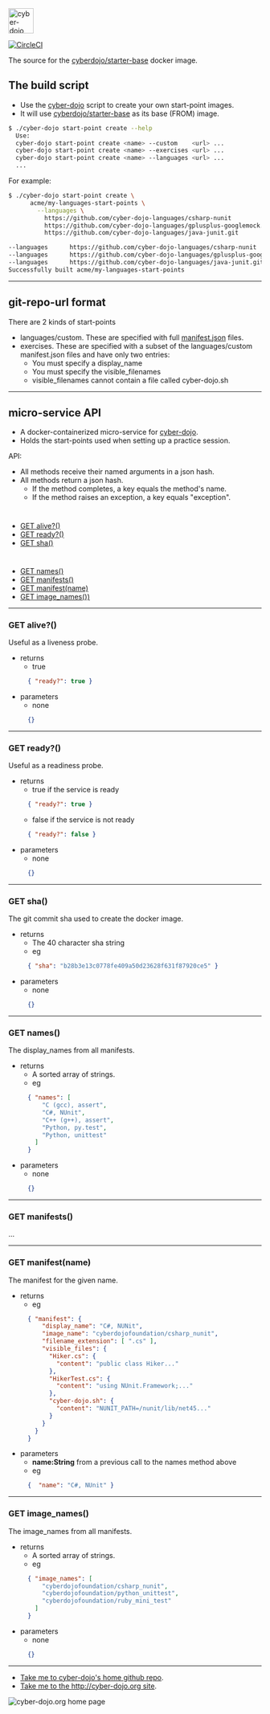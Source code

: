 
<img src="https://raw.githubusercontent.com/cyber-dojo/nginx/master/images/home_page_logo.png" alt="cyber-dojo yin/yang logo" width="50px" height="50px"/>

[![CircleCI](https://circleci.com/gh/cyber-dojo/starter-base.svg?style=svg)](https://circleci.com/gh/cyber-dojo/starter-base)

The source for the [cyberdojo/starter-base](https://hub.docker.com/r/cyberdojo/starter-base) docker image.

## The build script
* Use the [cyber-dojo](https://github.com/cyber-dojo/commander/blob/master/cyber-dojo)
script to create your own start-point images.
* It will use [cyberdojo/starter-base](https://hub.docker.com/r/cyberdojo/starter-base) as its base (FROM) image.

```bash
$ ./cyber-dojo start-point create --help
  Use:
  cyber-dojo start-point create <name> --custom    <url> ...
  cyber-dojo start-point create <name> --exercises <url> ...
  cyber-dojo start-point create <name> --languages <url> ...
  ...
```
For example:
```bash
$ ./cyber-dojo start-point create \
      acme/my-languages-start-points \
        --languages \
          https://github.com/cyber-dojo-languages/csharp-nunit             \
          https://github.com/cyber-dojo-languages/gplusplus-googlemock.git \
          https://github.com/cyber-dojo-languages/java-junit.git

--languages      https://github.com/cyber-dojo-languages/csharp-nunit
--languages      https://github.com/cyber-dojo-languages/gplusplus-googlemock.git
--languages      https://github.com/cyber-dojo-languages/java-junit.git
Successfully built acme/my-languages-start-points
```

- - - -

## git-repo-url format
There are 2 kinds of start-points
- languages/custom. These are specified with full [manifest.json](https://blog.cyber-dojo.org/2016/08/cyber-dojo-start-points-manifestjson.html) files.
- exercises. These are specified with a subset of the languages/custom manifest.json files and have only two entries:
  - You must specify a display_name
  - You must specify the visible_filenames
  - visible_filenames cannot contain a file called cyber-dojo.sh

- - - -

## micro-service API
- A docker-containerized micro-service for [cyber-dojo](http://cyber-dojo.org).
- Holds the start-points used when setting up a practice session.

API:
  * All methods receive their named arguments in a json hash.
  * All methods return a json hash.
    * If the method completes, a key equals the method's name.
    * If the method raises an exception, a key equals "exception".

#
- [GET alive?()](#get-alive)
- [GET ready?()](#get-ready)
- [GET sha()](#get-sha)
#
- [GET names()](#get-names)
- [GET manifests()](#get-manifests)
- [GET manifest(name)](#get-manifestname)
- [GET image_names())](#get-imagenames)

- - - -
### GET alive?()
Useful as a liveness probe.
- returns
  * true
  ```json
    { "ready?": true }
  ```
- parameters
  * none
  ```json
    {}
  ```

- - - -
### GET ready?()
Useful as a readiness probe.
- returns
  * true if the service is ready
  ```json
    { "ready?": true }
  ```  
  * false if the service is not ready
  ```json
    { "ready?": false }
  ```
- parameters
  * none
  ```json
    {}
  ```

- - - -
### GET sha()
The git commit sha used to create the docker image.
- returns
  * The 40 character sha string
  * eg
  ```json
    { "sha": "b28b3e13c0778fe409a50d23628f631f87920ce5" }
  ```
- parameters
  * none
  ```json
    {}
  ```

- - - -
### GET names()
The display_names from all manifests.
- returns
  * A sorted array of strings.
  * eg
  ```json
    { "names": [
        "C (gcc), assert",
        "C#, NUnit",
        "C++ (g++), assert",
        "Python, py.test",
        "Python, unittest"
      ]
    }
  ```
- parameters
  * none
  ```json
    {}
  ```

- - - -
### GET manifests()
...

- - - -
### GET manifest(name)
The manifest for the given name.
- returns
  * eg
  ```json
    { "manifest": {
        "display_name": "C#, NUNit",
        "image_name": "cyberdojofoundation/csharp_nunit",
        "filename_extension": [ ".cs" ],
        "visible_files": {
          "Hiker.cs": {               
            "content": "public class Hiker..."
          },
          "HikerTest.cs": {
            "content": "using NUnit.Framework;..."
          },
          "cyber-dojo.sh": {
            "content": "NUNIT_PATH=/nunit/lib/net45..."
          }
        }
      }
    }
  ```
- parameters
  * **name:String** from a previous call to the names method above
  * eg
  ```json
    {  "name": "C#, NUnit" }
  ```

- - - -
### GET image_names()
The image_names from all manifests.
- returns
  * A sorted array of strings.
  * eg
  ```json
    { "image_names": [
        "cyberdojofoundation/csharp_nunit",
        "cyberdojofoundation/python_unittest",
        "cyberdojofoundation/ruby_mini_test"
      ]
    }
  ```
- parameters
  * none
  ```json
    {}
  ```

- - - -

* [Take me to cyber-dojo's home github repo](https://github.com/cyber-dojo/cyber-dojo).
* [Take me to the http://cyber-dojo.org site](http://cyber-dojo.org).

![cyber-dojo.org home page](https://github.com/cyber-dojo/cyber-dojo/blob/master/shared/home_page_snapshot.png)
